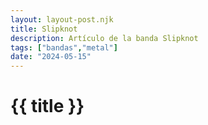 ```yaml
---
layout: layout-post.njk
title: Slipknot
description: Artículo de la banda Slipknot
tags: ["bandas","metal"]
date: "2024-05-15"
---
```


# {{ title }}